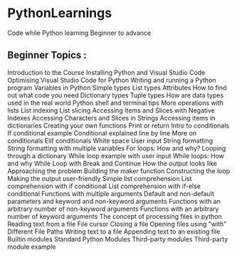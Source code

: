 # PythonLearnings
Code while Python learning Beginner to advance

Beginner Topics :
-----------------
Introduction to the Course
Installing Python and Visual Studio Code
Optimising Visual Studio Code for Python
Writing and running a Python program
Variables in Python
Simple types
List types
Attributes
How to find out what code you need
Dictionary types
Tuple types
How are data types used in the real world
Python shell and terminal tips
More operations with lists
List indexing
List slicing
Accessing Items and Slices with Negative Indexes
Accessing Characters and Slices in Strings
Accessing items in dictionaries
Creating your own functions
Print or return
Intro to conditionals
If conditional example
Conditional explained line by line
More on conditionals
Elif conditionals
White space
User input
String formatting
String formatting with multiple variables
For loops: How and why?
Looping through a dictionary
While loop example with user input
While loops: How and why
While Loop with Break and Continue
How the output looks like
Approaching the problem
Building the maker function
Constructing the loop
Making the output user-friendly
Simple list comprehension
List comprehension with if conditional
List comprehension with if-else conditional
Functions with multiple arguments
Default and non-default parameters and keyword and non-keyword arguments
Functions with an arbitrary number of non-keyword arguments
Functions with an arbitrary number of keyword arguments
The concept of processing files in python
Reading text from a file
File cursor
Closing a file
Opening files using "with"
Different File Paths
Writing text to a file
Appending text to an existing file
Builtin modules
Standard Python Modules
Third-party modules
Third-party module example

